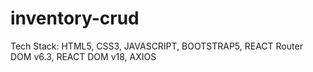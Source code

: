 # inventory-crud
Tech Stack: HTML5, CSS3, JAVASCRIPT, BOOTSTRAP5, REACT Router DOM v6.3, REACT DOM v18, AXIOS
